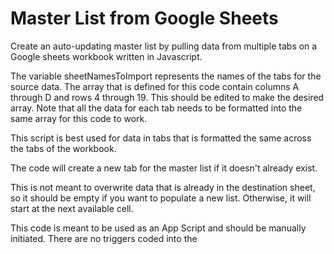 # Master List from Google Sheets
 Create an auto-updating master list by pulling data from multiple tabs on a Google sheets workbook written in Javascript. 

 The variable sheetNamesToImport represents the names of the tabs for the source data. The array that is defined for this code contain columns A through D and rows 4 through 19. This should be edited to make the desired array. Note that all the data for each tab needs to be formatted into the same array for this code to work. 

 This script is best used for data in tabs that is formatted the same across the tabs of the workbook. 

 The code will create a new tab for the master list if it doesn't already exist. 

 This is not meant to overwrite data that is already in the destination sheet, so it should be empty if you want to populate a new list. Otherwise, it will start at the next available cell. 

 This code is meant to be used as an App Script and should be manually initiated. There are no triggers coded into the 

